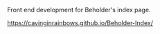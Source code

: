 Front end development for Beholder's index page. 

https://cavinginrainbows.github.io/Beholder-Index/
